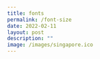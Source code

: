 ```yaml
---
title: fonts
permalink: /font-size
date: 2022-02-11
layout: post
description: ""
image: /images/singapore.ico
---
```





